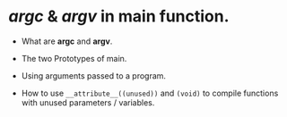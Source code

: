 # *argc* & *argv* in main function.

- What are __argc__ and __argv__.
- The two Prototypes of main.
- Using arguments passed to a program.

- How to use `__attribute__((unused))` and `(void)` to compile functions with unused parameters / variables.
